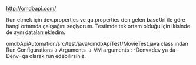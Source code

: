 
http://omdbapi.com/ 

Run etmek için dev.properties ve qa.properties den gelen baseUrl ile göre hangi ortamda çalışağını seçiyorum. Testimde tek ortam olduğu için ikisinde de aynı dataları ekledim.

omdbApiAutomation/src/test/java/omdbApiTest/MovieTest.java class ından Run Configurations-> Arguments -> VM arguments : -Denv=dev ya da -Denv=qa olarak  run edebilirsiniz.

